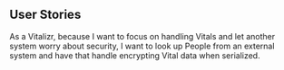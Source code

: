 <h2>User Stories</h2>
<p>As a Vitalizr, because I want to focus on handling Vitals and let another system worry about security,
I want to look up People from an external system and have that handle encrypting Vital data when serialized.</p>
